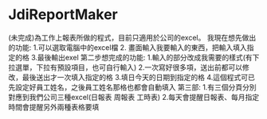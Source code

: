 # JdiReportMaker
 (未完成)為工作上報表所做的程式，目前只適用於公司的excel。
我現在想先做出的功能:
1.可以選取電腦中的excel檔
2. 畫面輸入我要輸入的東西，把輸入填入指定的格
3.最後輸出exel
第二步想完成的功能:
1.輸入的部分改成我需要的樣式(有下拉選單，下拉有預設項目，也可自行輸入)
2.一次寫好很多項，送出前都可以修改，最後送出才一次填入指定的格
3.填日今天的日期到指定的格
4.這個程式可已先設定好員工姓名，之後員工姓名那格也都會自動填入
第三部:
1.有三個分頁分別對應到我們公司三種excel(日報表 周報表 工時表)
2.每天會提醒日報表、每月指定時間會提醒另外兩種表格要填
